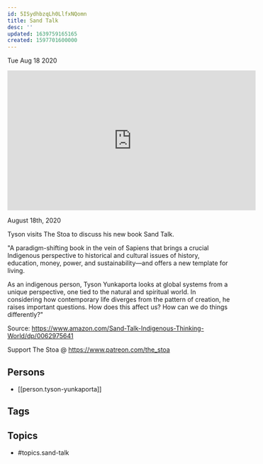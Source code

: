 ```yaml
---
id: 5ISydhbzqLh0LlfxNQomn
title: Sand Talk
desc: ''
updated: 1639759165165
created: 1597701600000
---
```





Tue Aug 18 2020

<iframe width="560" height="315" src="https://www.youtube.com/embed/OCiDwUuibdg" title="Sand Talk w/ Tyson Yunkaporta" frameborder="0" allow="accelerometer; autoplay; clipboard-write; encrypted-media; gyroscope; picture-in-picture" allowfullscreen ></iframe>

August 18th, 2020

Tyson visits The Stoa to discuss his new book Sand Talk.

"A paradigm-shifting book in the vein of Sapiens that brings a crucial Indigenous perspective to historical and cultural issues of history, education, money, power, and sustainability―and offers a new template for living.

As an indigenous person, Tyson Yunkaporta looks at global systems from a unique perspective, one tied to the natural and spiritual world. In considering how contemporary life diverges from the pattern of creation, he raises important questions. How does this affect us? How can we do things differently?"

Source: https://www.amazon.com/Sand-Talk-Indigenous-Thinking-World/dp/0062975641

Support The Stoa @ https://www.patreon.com/the_stoa

## Persons

- [[person.tyson-yunkaporta]]

## Tags



## Topics

- #topics.sand-talk

